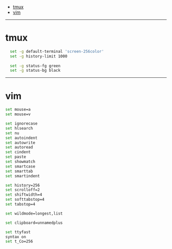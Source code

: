 * [tmux](#tmux)
* [vim](#vim)

------------------

# tmux
```bash
  set -g default-terminal 'screen-256color'
  set -g history-limit 1000
  
  set -g status-fg green
  set -g status-bg black
```
-------------------

# vim

```bash
set mouse=a
set mouse=v

set ignorecase
set hlsearch
set nu 
set autoindent
set autowrite
set autoread
set cindent 
set paste 
set showmatch
set smartcase
set smarttab
set smartindent

set history=256
set scrolloff=2
set shiftwidth=4
set softtabstop=4
set tabstop=4

set wildmode=longest,list

set clipboard=unnamedplus

set ttyfast
syntax on
set t_Co=256

```